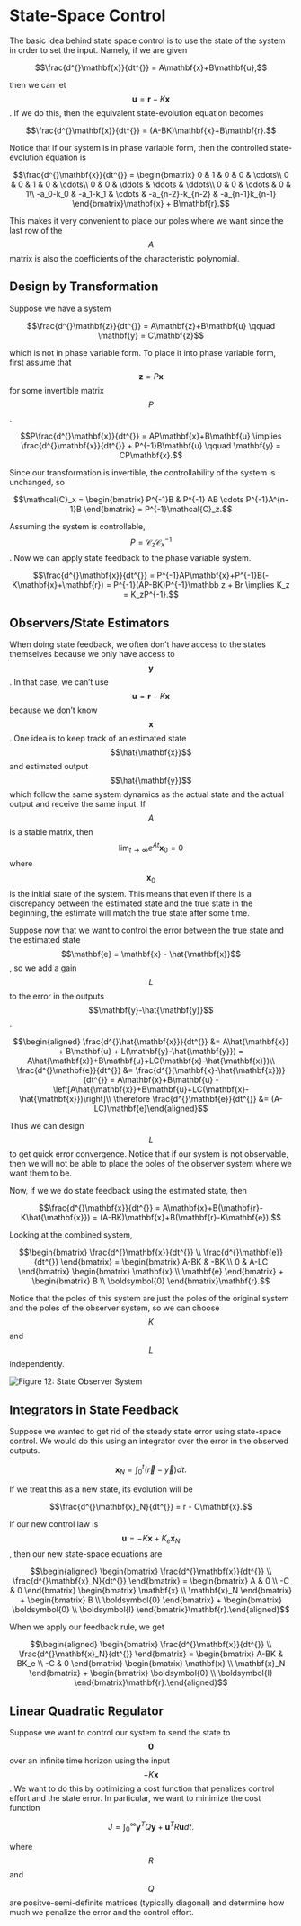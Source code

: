 # State-Space Control

The basic idea behind state space control is to use the state of the system in order to set the input. Namely, if we are given

$$\frac{d^{}\mathbf{x}}{dt^{}} = A\mathbf{x}+B\mathbf{u},$$

then we can let $$\mathbf{u} = \mathbf{r} - K\mathbf{x}$$. If we do this, then the equivalent state-evolution equation becomes

$$\frac{d^{}\mathbf{x}}{dt^{}} = (A-BK)\mathbf{x}+B\mathbf{r}.$$

Notice that if our system is in phase variable form, then the controlled state-evolution equation is

$$\frac{d^{}\mathbf{x}}{dt^{}} = \begin{bmatrix} 0 & 1 & 0 & 0 & \cdots\\ 0 & 0 & 1 & 0 & \cdots\\ 0 & 0 & \ddots & \ddots & \ddots\\ 0 & 0 & \cdots & 0 & 1\\ -a_0-k_0 & -a_1-k_1 & \cdots & -a_{n-2}-k_{n-2} & -a_{n-1}k_{n-1} \end{bmatrix}\mathbf{x} + B\mathbf{r}.$$

This makes it very convenient to place our poles where we want since the last row of the $$A$$ matrix is also the coefficients of the characteristic polynomial.

## Design by Transformation

Suppose we have a system

$$\frac{d^{}\mathbf{z}}{dt^{}} = A\mathbf{z}+B\mathbf{u} \qquad \mathbf{y} = C\mathbf{z}$$

which is not in phase variable form. To place it into phase variable form, first assume that $$\mathbf{z} = P\mathbf{x}$$ for some invertible matrix $$P$$.

$$P\frac{d^{}\mathbf{x}}{dt^{}} = AP\mathbf{x}+B\mathbf{u} \implies \frac{d^{}\mathbf{x}}{dt^{}} + P^{-1}B\mathbf{u} \qquad \mathbf{y} = CP\mathbf{x}.$$

Since our transformation is invertible, the controllability of the system is unchanged, so

$$\mathcal{C}_x = \begin{bmatrix} P^{-1}B & P^{-1} AB \cdots P^{-1}A^{n-1}B \end{bmatrix} = P^{-1}\mathcal{C}_z.$$

Assuming the system is controllable, $$P = \mathcal{C}_z\mathcal{C}_x^{-1}$$. Now we can apply state feedback to the phase variable system.

$$\frac{d^{}\mathbf{x}}{dt^{}} = P^{-1}AP\mathbf{x}+P^{-1}B(-K\mathbf{x}+\mathbf{r}) = P^{-1}(AP-BK)P^{-1}\mathbb z + Br \implies K_z = K_zP^{-1}.$$

## Observers/State Estimators

When doing state feedback, we often don’t have access to the states themselves because we only have access to $$\mathbf{y}$$. In that case, we can’t use $$\mathbf{u}=\mathbf{r}-K\mathbf{x}$$ because we don’t know $$\mathbf{x}$$. One idea is to keep track of an estimated state $$\hat{\mathbf{x}}$$ and estimated output $$\hat{\mathbf{y}}$$ which follow the same system dynamics as the actual state and the actual output and receive the same input. If $$A$$ is a stable matrix, then $$\lim_{t\to\infty}e^{At}\mathbf{x}_0=0$$ where $$\mathbf{x}_0$$ is the initial state of the system. This means that even if there is a discrepancy between the estimated state and the true state in the beginning, the estimate will match the true state after some time.

Suppose now that we want to control the error between the true state and the estimated state $$\mathbf{e} = \mathbf{x} - \hat{\mathbf{x}}$$, so we add a gain $$L$$ to the error in the outputs $$\mathbf{y}-\hat{\mathbf{y}}$$.

$$\begin{aligned} \frac{d^{}\hat{\mathbf{x}}}{dt^{}} &= A\hat{\mathbf{x}} + B\mathbf{u} + L(\mathbf{y}-\hat{\mathbf{y}}) = A\hat{\mathbf{x}}+B\mathbf{u}+LC(\mathbf{x}-\hat{\mathbf{x}})\\ \frac{d^{}\mathbf{e}}{dt^{}} &= \frac{d^{}(\mathbf{x}-\hat{\mathbf{x}})}{dt^{}} = A\mathbf{x}+B\mathbf{u} - \left[A\hat{\mathbf{x}}+B\mathbf{u}+LC(\mathbf{x}-\hat{\mathbf{x}})\right]\\ \therefore \frac{d^{}\mathbf{e}}{dt^{}} &= (A-LC)\mathbf{e}\end{aligned}$$

Thus we can design $$L$$ to get quick error convergence. Notice that if our system is not observable, then we will not be able to place the poles of the observer system where we want them to be.

Now, if we we do state feedback using the estimated state, then

$$\frac{d^{}\mathbf{x}}{dt^{}} = A\mathbf{x}+B(\mathbf{r}-K\hat{\mathbf{x}}) = (A-BK)\mathbf{x}+B(\mathbf{r}-K\mathbf{e}).$$

Looking at the combined system,

$$\begin{bmatrix} \frac{d^{}\mathbf{x}}{dt^{}} \\ \frac{d^{}\mathbf{e}}{dt^{}} \end{bmatrix} = \begin{bmatrix} A-BK & -BK \\ 0 & A-LC \end{bmatrix} \begin{bmatrix} \mathbf{x} \\ \mathbf{e} \end{bmatrix} + \begin{bmatrix} B \\ \boldsymbol{0} \end{bmatrix}\mathbf{r}.$$

Notice that the poles of this system are just the poles of the original system and the poles of the observer system, so we can choose $$K$$ and $$L$$ independently.

![Figure 12: State Observer System](https://github.com/aparande/BerkeleyNotes/tree/baf2bbb9d79cd7872fefb9525ebaf7bbb6296fcd/.gitbook/assets/892f270d272babee7b989dde794eb0dd69190876.png)

## Integrators in State Feedback

Suppose we wanted to get rid of the steady state error using state-space control. We would do this using an integrator over the error in the observed outputs.

$$\mathbf{x}_N = \int_{0}^{t}(\vec{r}-\vec{y})dt.$$

If we treat this as a new state, its evolution will be

$$\frac{d^{}\mathbf{x}_N}{dt^{}} = r - C\mathbf{x}.$$

If our new control law is $$\mathbf{u} = -K\mathbf{x}+K_e\mathbf{x}_N$$, then our new state-space equations are

$$\begin{aligned} \begin{bmatrix} \frac{d^{}\mathbf{x}}{dt^{}} \\ \frac{d^{}\mathbf{x}_N}{dt^{}} \end{bmatrix} = \begin{bmatrix} A & 0 \\ -C & 0 \end{bmatrix} \begin{bmatrix} \mathbf{x} \\ \mathbf{x}_N \end{bmatrix} + \begin{bmatrix} B \\ \boldsymbol{0} \end{bmatrix} + \begin{bmatrix} \boldsymbol{0} \\ \boldsymbol{I} \end{bmatrix}\mathbf{r}.\end{aligned}$$

When we apply our feedback rule, we get

$$\begin{aligned} \begin{bmatrix} \frac{d^{}\mathbf{x}}{dt^{}} \\ \frac{d^{}\mathbf{x}_N}{dt^{}} \end{bmatrix} = \begin{bmatrix} A-BK & BK_e \\ -C & 0 \end{bmatrix} \begin{bmatrix} \mathbf{x} \\ \mathbf{x}_N \end{bmatrix} + \begin{bmatrix} \boldsymbol{0} \\ \boldsymbol{I} \end{bmatrix}\mathbf{r}.\end{aligned}$$

## Linear Quadratic Regulator

Suppose we want to control our system to send the state to $$\boldsymbol{0}$$ over an infinite time horizon using the input $$-K\mathbf{x}$$. We want to do this by optimizing a cost function that penalizes control effort and the state error. In particular, we want to minimize the cost function

$$J = \int_{0}^{\infty}\mathbf{y}^TQ\mathbf{y} + \mathbf{u}^TR\mathbf{u} dt.$$

where $$R$$ and $$Q$$ are positve-semi-definite matrices \(typically diagonal\) and determine how much we penalize the error and the control effort.

